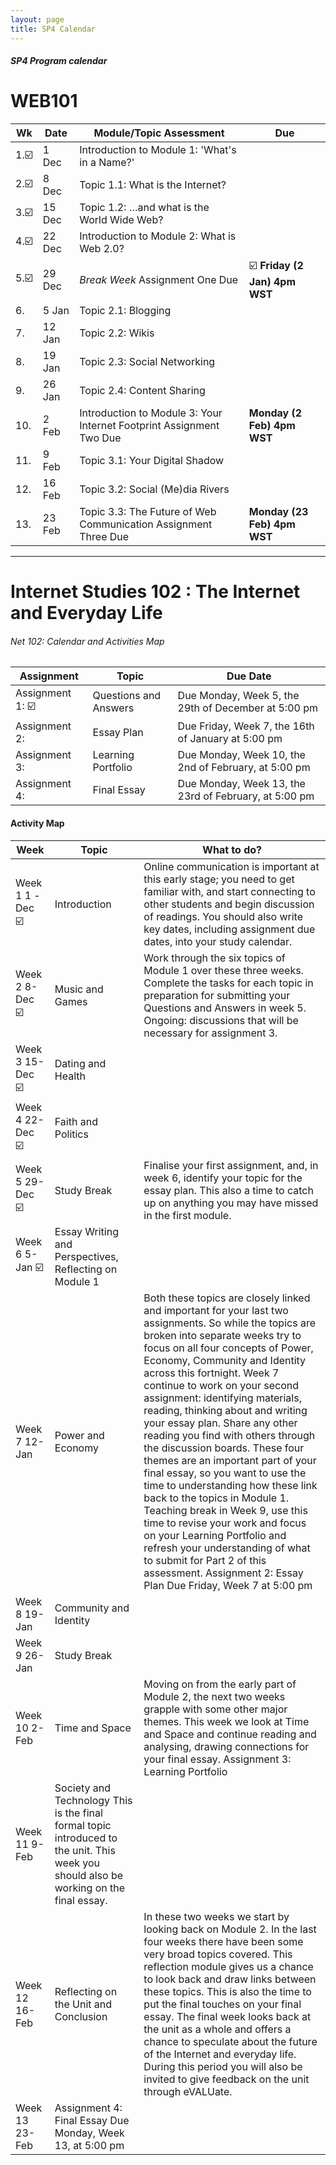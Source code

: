 ```yaml
---
layout: page
title: SP4 Calendar
---
```


##### SP4 Program calendar 

# WEB101

Wk  | Date     | Module/Topic Assessment                        | Due 
--- | -------- | ---------------------------------------------- | ---------
1.☑️ | 1 Dec | Introduction to Module 1: 'What's in a Name?'  | 
2.☑️ | 8 Dec    | Topic 1.1: What is the Internet?               |
3.☑️ | 15 Dec   | Topic 1.2: …and what is the World Wide Web?    |
4.☑️ | 22 Dec   | Introduction to Module 2: What is Web 2.0?     |
5.☑️ | 29 Dec   | *Break Week* Assignment One Due               | ☑️ **Friday (2 Jan) 4pm WST**
6.  | 5 Jan    | Topic 2.1: Blogging                            |
7.  | 12 Jan   | Topic 2.2: Wikis                               |
8.  | 19 Jan   | Topic 2.3: Social Networking                   |
9.  | 26 Jan   | Topic 2.4: Content Sharing                     |
10. | 2 Feb    | Introduction to Module 3: Your Internet Footprint Assignment Two Due | **Monday (2 Feb) 4pm WST**
11. | 9 Feb    | Topic 3.1: Your Digital Shadow                 |
12. | 16 Feb   | Topic 3.2: Social (Me)dia Rivers               |
13. | 23 Feb   | Topic 3.3: The Future of Web Communication Assignment Three Due | **Monday (23 Feb) 4pm WST**


---

# Internet Studies 102 : The Internet and Everyday Life  

###### Net 102: Calendar and Activities Map


Assignment      | Topic                     | Due Date                
--------------- | ------------------------- | -----------------------------------------------------
Assignment 1: ☑️ | Questions and Answers     | Due Monday, Week 5, the 29th of December at 5:00 pm
Assignment 2:   | Essay Plan                | Due Friday, Week 7, the 16th of January  at 5:00 pm
Assignment 3:   | Learning Portfolio        | Due Monday, Week 10, the 2nd of February, at 5:00 pm
Assignment 4:   | Final Essay               | Due Monday, Week 13, the 23rd of February, at 5:00 pm

 

#### Activity Map

Week          | Topic        |  What to do?     
 ------------ | ------------ | --------------  
Week 1 1 -Dec ☑️| Introduction | Online communication is important at this early stage; you need to get familiar with, and start connecting to other students and begin discussion of readings. You should also write key dates, including assignment due dates, into your study calendar.   
Week 2  8-Dec ☑️| Music and Games | Work through the six topics of Module 1 over these three weeks. Complete the tasks for each topic in preparation for submitting your Questions and Answers in week 5. Ongoing: discussions that will be necessary for assignment 3.   
Week 3 15-Dec ☑️| Dating and Health |
Week 4 22-Dec ☑️| Faith and Politics |
Week 5 29-Dec ☑️| Study Break   | Finalise your first assignment, and, in week 6, identify your topic for the essay plan. This also a time to catch up on anything you may have missed in the first module.
Week 6  5-Jan ☑️| Essay Writing and Perspectives, Reflecting on Module 1 |   
Week 7 12-Jan | Power and Economy | Both these topics are closely linked and important for your last two assignments. So while the topics are broken into separate weeks try to focus on all four concepts of Power, Economy, Community and Identity across this fortnight. Week 7 continue to work on your second assignment: identifying materials, reading, thinking about and writing your essay plan. Share any other reading you find with others through the discussion boards. These four themes are an important part of your final essay, so you want to use the time to understanding how these link back to the topics in Module 1. Teaching break in Week 9, use this time to revise your work and focus on your Learning Portfolio and refresh your understanding of what to submit for Part 2 of this assessment. Assignment 2: Essay Plan Due Friday, Week 7  at 5:00 pm 
Week 8 19-Jan | Community and Identity   |
Week 9 26-Jan | Study Break   |
Week 10 2-Feb | Time and Space | Moving on from the early part of Module 2, the next two weeks grapple with some other major themes. This week we look at Time and Space and continue reading and analysing, drawing connections for your final essay. Assignment 3: Learning Portfolio | Due Monday, Week 10 at 5:00 pm 
Week 11 9-Feb | Society and Technology This is the final formal topic introduced to the unit. This week you should also be working on the final essay.   
Week 12 16-Feb | Reflecting on the Unit and Conclusion | In these two weeks we start by looking back on Module 2. In the last four weeks there have been some very broad topics covered. This reflection module gives us a chance to look back and draw links between these topics. This is also the time to put the final touches on your final essay. The final week looks back at the unit as a whole and offers a chance to speculate about the future of the Internet and everyday life. During this period you will also be invited to give feedback on the unit through eVALUate.   
Week 13 23-Feb | Assignment 4: Final Essay Due Monday, Week 13, at 5:00 pm 
